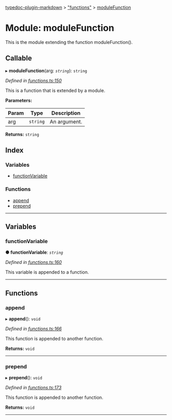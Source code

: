 [typedoc-plugin-markdown](../README.md) > ["functions"](../modules/_functions_.md) > [moduleFunction](../modules/_functions_.modulefunction.md)

# Module: moduleFunction

This is the module extending the function moduleFunction().

## Callable
▸ **moduleFunction**(arg: *`string`*): `string`

*Defined in [functions.ts:150](https://github.com/tgreyuk/typedoc-plugin-markdown/blob/master/test/src/functions.ts#L150)*

This is a function that is extended by a module.

**Parameters:**

| Param | Type | Description |
| ------ | ------ | ------ |
| arg | `string` |  An argument. |

**Returns:** `string`

## Index

### Variables

* [functionVariable](_functions_.modulefunction.md#functionvariable)

### Functions

* [append](_functions_.modulefunction.md#append)
* [prepend](_functions_.modulefunction.md#prepend)

---

## Variables

<a id="functionvariable"></a>

###  functionVariable

**● functionVariable**: *`string`*

*Defined in [functions.ts:160](https://github.com/tgreyuk/typedoc-plugin-markdown/blob/master/test/src/functions.ts#L160)*

This variable is appended to a function.

___

## Functions

<a id="append"></a>

###  append

▸ **append**(): `void`

*Defined in [functions.ts:166](https://github.com/tgreyuk/typedoc-plugin-markdown/blob/master/test/src/functions.ts#L166)*

This function is appended to another function.

**Returns:** `void`

___
<a id="prepend"></a>

###  prepend

▸ **prepend**(): `void`

*Defined in [functions.ts:173](https://github.com/tgreyuk/typedoc-plugin-markdown/blob/master/test/src/functions.ts#L173)*

This function is appended to another function.

**Returns:** `void`

___

